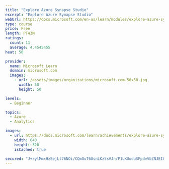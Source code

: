 ```yaml
---
title: "Explore Azure Synapse Studio"
excerpt: "Explore Azure Synapse Studio"
webUrl: https://docs.microsoft.com/en-us/learn/modules/explore-azure-synapse-studio/
type: course
price: Free
length: PT43M
ratings:
  count: 11
  average: 4.4545455
heat: 50

provider:
  name: Microsoft Learn
  domain: microsoft.com
  images:
    - url: /assets/images/organizations/microsoft.com-50x50.jpg
      width: 50
      height: 50

levels:
  - Beginner

topics:
  - Azure
  - Analytics

images:
  - url: https://docs.microsoft.com/learn/achievements/explore-azure-synapse-studio-social.png
    width: 640
    height: 320
    isCached: true

secured: "J+rylMmxHzEejLt76NOi/CQmOuT6UsnLKz5sVJn/P1LKUoduSPpdvVbZNJEI0wxR5K/WBsLELKY/7FmIbPSVqNSWvrk7fYfqF20nfNjG/XAa5/6a0UhEzutOttvyzqtGafexJsiNLT63hql7cgROwJ2fcStihPJJ1uTInZRESIIOsTJOpXrpFDrKsnH+aVNaTRv5ASs+XFVfkaqNK00wMbox33QW2/KbuKNFX/M/qVgd9CzAKu8BKXPfndq+ZsZzI9JBshjtRF/GHYlBzc8eyvtTBI+6zSktQBh3M9m7+44otd0wn7aa/rJuy43yxHIqKCQkchWl7iU0krqMK6jbSu4/+MFSg/Ke2/dFiFjZsJtIMHfPVLzJghO0+3dUbxlheKm0eihnR7toEMYrDhkw4eQCvKtjha/f50ifseyF5KU=;swMA21YnjzLDDW+8Y4B7hA=="
---
```


